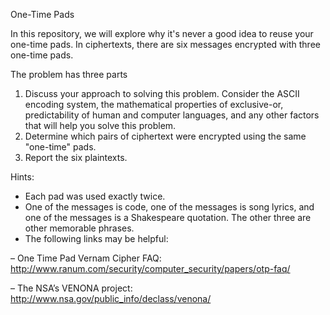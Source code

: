 One-Time Pads

In this repository, we will explore why it's never a good idea to reuse your one-time pads. In ciphertexts, there are six messages encrypted with three one-time pads.

The problem has three parts

1. Discuss your approach to solving this problem. Consider the ASCII encoding system, the mathematical properties of exclusive-or, predictability of human and computer languages, and any other factors that will help you solve this problem.
2. Determine which pairs of ciphertext were encrypted using the same "one-time" pads.
3. Report the six plaintexts.

Hints:
* Each pad was used exactly twice.
* One of the messages is code, one of the messages is song lyrics, and one of the messages is a Shakespeare quotation. The other three are other memorable phrases.
* The following links may be helpful:

– One Time Pad Vernam Cipher FAQ: http://www.ranum.com/security/computer_security/papers/otp-faq/

– The NSA’s VENONA project: http://www.nsa.gov/public_info/declass/venona/
